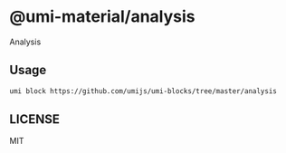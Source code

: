 # @umi-material/analysis

Analysis

## Usage

```sh
umi block https://github.com/umijs/umi-blocks/tree/master/analysis
```

## LICENSE

MIT
